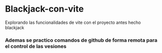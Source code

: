 # Blackjack-con-vite
Explorando las funcionalidades de vite con el proyecto antes hecho blackjack

### Ademas se practico comandos de github de forma remota para el control de las vesiones
